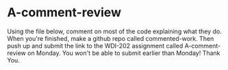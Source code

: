 # A-comment-review

Using the file below, comment on most of the code explaining what they do. When you're finished, make a github repo called commented-work. Then push up and submit the link to the WDI-202 assignment called A-comment-review on Monday. You won't be able to submit earlier than Monday! Thank You.
